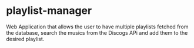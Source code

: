 # playlist-manager
Web Application that allows the user to have multiple playlists fetched from the database, search the musics from the Discogs APi and add them to the desired playlist.
